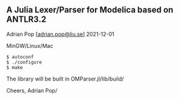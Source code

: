 A Julia Lexer/Parser for Modelica based on ANTLR3.2
-------------------------------------------------
Adrian Pop [adrian.pop@liu.se] 2021-12-01

MinGW/Linux/Mac
````
$ autoconf
$ ./configure 
$ make
````
The library will be built in OMParser.jl/lib/build/

Cheers,
Adrian Pop/